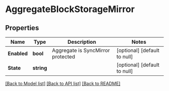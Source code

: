 # AggregateBlockStorageMirror

## Properties
Name | Type | Description | Notes
------------ | ------------- | ------------- | -------------
**Enabled** | **bool** | Aggregate is SyncMirror protected | [optional] [default to null]
**State** | **string** |  | [optional] [default to null]

[[Back to Model list]](../README.md#documentation-for-models) [[Back to API list]](../README.md#documentation-for-api-endpoints) [[Back to README]](../README.md)


